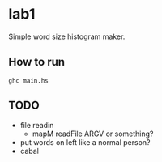 # lab1

Simple word size histogram maker.

## How to run

`ghc main.hs`

## TODO

* file readin
  * mapM readFile ARGV or something?
* put words on left like a normal person?
* cabal
